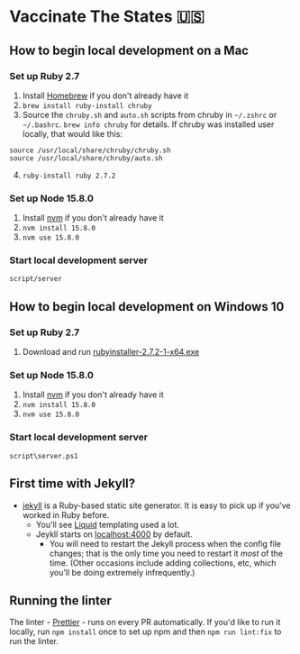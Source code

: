 # Vaccinate The States 🇺🇸

## How to begin local development on a Mac

### Set up Ruby 2.7

1. Install [Homebrew](https://brew.sh/) if you don't already have it
2. `brew install ruby-install chruby`
3. Source the `chruby.sh` and `auto.sh` scripts from chruby in `~/.zshrc` or `~/.bashrc`. `brew info chruby` for details. If chruby was installed user locally, that would like this:
```
source /usr/local/share/chruby/chruby.sh
source /usr/local/share/chruby/auto.sh
```
4. `ruby-install ruby 2.7.2`

### Set up Node 15.8.0

1. Install [nvm](https://github.com/nvm-sh/nvm#installing-and-updating) if you don't already have it
2. `nvm install 15.8.0`
3. `nvm use 15.8.0`

### Start local development server
```
script/server
```

## How to begin local development on Windows 10

### Set up Ruby 2.7

1. Download and run [rubyinstaller-2.7.2-1-x64.exe](https://github.com/oneclick/rubyinstaller2/releases/download/RubyInstaller-2.7.2-1/rubyinstaller-2.7.2-1-x64.exe)

### Set up Node 15.8.0

1. Install [nvm](https://github.com/coreybutler/nvm-windows#install-nvm-windows) if you don't already have it
2. `nvm install 15.8.0`
3. `nvm use 15.8.0`

### Start local development server
```
script\server.ps1
```

## First time with Jekyll?

- [jekyll](https://jekyllrb.com/) is a Ruby-based static site generator. It is easy to pick up if you've worked in Ruby before.
  - You'll see [Liquid](https://shopify.github.io/liquid/) templating used a lot.
  - Jeykll starts on [localhost:4000](http://localhost:4000/) by default.
    - You will need to restart the Jekyll process when the config file changes; that is the only time you need to restart it _most_ of the time. (Other occasions include adding collections, etc, which you'll be doing extremely infrequently.)

## Running the linter
The linter - [Prettier](https://prettier.io/) - runs on every PR automatically. If you'd like to run it locally, run `npm install` once to set up npm and then `npm run lint:fix` to run the linter.
